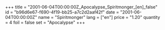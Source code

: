 +++
title = "2001-06-04T00:00:00Z_Apocalypse_Spiritmonger_[en]_false"
id = "b96d6e67-f690-4f19-bb25-a7c2d2aaf42f"
date = "2001-06-04T00:00:00Z"
name = "Spiritmonger"
lang = ["en"]
price = "1.20"
quantity = 4
foil = false
set = "Apocalypse"
+++
